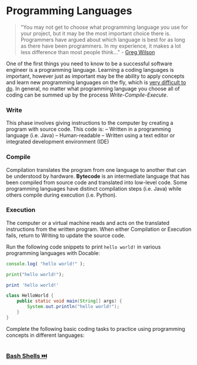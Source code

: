 # Programming Languages

> "You may not get to choose what programming language you use for your project, but it may be the most important choice there is. Programmers have argued about which language is best for as long as there have been programmers. In my experience, it makes a lot less difference than most people think…" - [Greg Wilson](https://buildtogether.tech/tooling/#programming-language)

One of the first things you need to know to be a successful software engineer is a programming language. Learning a coding languages is important, however just as important may be the ability to apply concepts and learn new programming languages on the fly, which is [very difficult to do](http://nischalshrestha.me/docs/cross_language_interference.pdf). In general, no matter what programming language you choose all of coding can be summed up by the process *Write-Compile-Execute*.

### Write
This phase involves giving instructions to the computer by creating a program with source code. This code is:
– Written in a programming language (i.e. Java)
– Human-readable
– Written using a text editor or integrated development environment (IDE)

### Compile
Compilation translates the program from one language to another that can be understood by hardware. **Bytecode** is an intermediate language that has been compiled from source code and translated into low-level code. Some programming languages have distinct compilation steps (i.e. Java) while others compile during execution (i.e. Python). 

### Execution
The computer or a virtual machine reads and acts on the translated instructions from the written program. When either Compilation or Execution fails, return to Writing to update the source code.

Run the following code snippets to print `hello world!` in various programming languages with Docable:

```js |{type:'script'}
console.log( "hello world!" );
```

```python |{type:'script'}
print("hello world!");
```

```ruby |{type:'script'}
print 'hello world!'
```
```java |{type:'script'}
class HelloWorld {
    public static void main(String[] args) {
        System.out.println("hello world!");
    }
}
```

Complete the following basic coding tasks to practice using programming concepts in different languages:


```python | {type: 'script', failed_when: "stdout.includes('0\n')", success_message:"Nice, you run this command successfully!", failure_message: "Try again"}

```

### [**Bash Shells** ⏭️ ](Shells.md)
